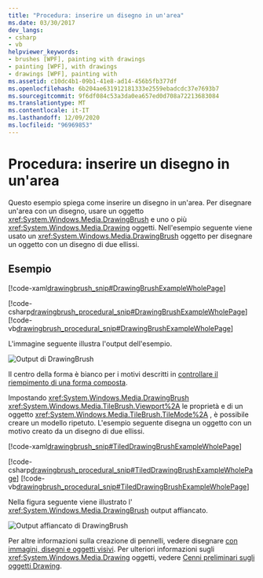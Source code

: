 ```yaml
---
title: "Procedura: inserire un disegno in un'area"
ms.date: 03/30/2017
dev_langs:
- csharp
- vb
helpviewer_keywords:
- brushes [WPF], painting with drawings
- painting [WPF], with drawings
- drawings [WPF], painting with
ms.assetid: c10dc4b1-09b1-41e8-ad14-456b5fb377df
ms.openlocfilehash: 6b204ae631912181333e2559ebadcdc37e7693b7
ms.sourcegitcommit: 9f6df084c53a3da0ea657ed0d708a72213683084
ms.translationtype: MT
ms.contentlocale: it-IT
ms.lasthandoff: 12/09/2020
ms.locfileid: "96969853"
---
```

# <a name="how-to-paint-an-area-with-a-drawing"></a>Procedura: inserire un disegno in un'area
Questo esempio spiega come inserire un disegno in un'area. Per disegnare un'area con un disegno, usare un oggetto <xref:System.Windows.Media.DrawingBrush> e uno o più <xref:System.Windows.Media.Drawing> oggetti.   Nell'esempio seguente viene usato un <xref:System.Windows.Media.DrawingBrush> oggetto per disegnare un oggetto con un disegno di due ellissi.  
  
## <a name="example"></a>Esempio  
 [!code-xaml[drawingbrush_snip#DrawingBrushExampleWholePage](~/samples/snippets/csharp/VS_Snippets_Wpf/drawingbrush_snip/CS/DrawingBrushExample.xaml#drawingbrushexamplewholepage)]  
  
 [!code-csharp[drawingbrush_procedural_snip#DrawingBrushExampleWholePage](~/samples/snippets/csharp/VS_Snippets_Wpf/drawingbrush_procedural_snip/CSharp/DrawingBrushExample.cs#drawingbrushexamplewholepage)]
 [!code-vb[drawingbrush_procedural_snip#DrawingBrushExampleWholePage](~/samples/snippets/visualbasic/VS_Snippets_Wpf/drawingbrush_procedural_snip/VisualBasic/DrawingBrushExample.vb#drawingbrushexamplewholepage)]  
  
 L'immagine seguente illustra l'output dell'esempio.  
  
 ![Output di DrawingBrush](./media/graphicsmm-drawingbrush-simple.png "graphicsmm_drawingbrush_simple")  
  
 Il centro della forma è bianco per i motivi descritti in     [controllare il riempimento di una forma composta](how-to-control-the-fill-of-a-composite-shape.md).  
  
 Impostando <xref:System.Windows.Media.DrawingBrush> <xref:System.Windows.Media.TileBrush.Viewport%2A> le proprietà e di un oggetto <xref:System.Windows.Media.TileBrush.TileMode%2A> , è possibile creare un modello ripetuto. L'esempio seguente disegna un oggetto con un motivo creato da un disegno di due ellissi.  
  
 [!code-xaml[drawingbrush_snip#TiledDrawingBrushExampleWholePage](~/samples/snippets/csharp/VS_Snippets_Wpf/drawingbrush_snip/CS/TiledDrawingBrushExample.xaml#tileddrawingbrushexamplewholepage)]  
  
 [!code-csharp[drawingbrush_procedural_snip#TiledDrawingBrushExampleWholePage](~/samples/snippets/csharp/VS_Snippets_Wpf/drawingbrush_procedural_snip/CSharp/TiledDrawingBrushExample.cs#tileddrawingbrushexamplewholepage)]
 [!code-vb[drawingbrush_procedural_snip#TiledDrawingBrushExampleWholePage](~/samples/snippets/visualbasic/VS_Snippets_Wpf/drawingbrush_procedural_snip/VisualBasic/TiledDrawingBrushExample.vb#tileddrawingbrushexamplewholepage)]  
  
 Nella figura seguente viene illustrato l' <xref:System.Windows.Media.DrawingBrush> output affiancato.  
  
 ![Output affiancato di DrawingBrush](./media/graphicsmm-drawingbrush-tiled.png "graphicsmm_drawingbrush_tiled")  
  
 Per altre informazioni sulla creazione di pennelli, vedere disegnare [con immagini, disegni e oggetti visivi](painting-with-images-drawings-and-visuals.md). Per ulteriori informazioni sugli <xref:System.Windows.Media.Drawing> oggetti, vedere [Cenni preliminari sugli oggetti Drawing](drawing-objects-overview.md).
